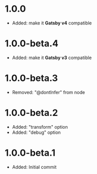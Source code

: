 # 1.0.0

-   Added: make it **Gatsby v4** compatible

# 1.0.0-beta.4

-   Added: make it **Gatsby v3** compatible

# 1.0.0-beta.3

-   Removed: "@dontInfer" from node

# 1.0.0-beta.2

-   Added: "transform" option
-   Added: "debug" option

# 1.0.0-beta.1

-   Added: Initial commit
